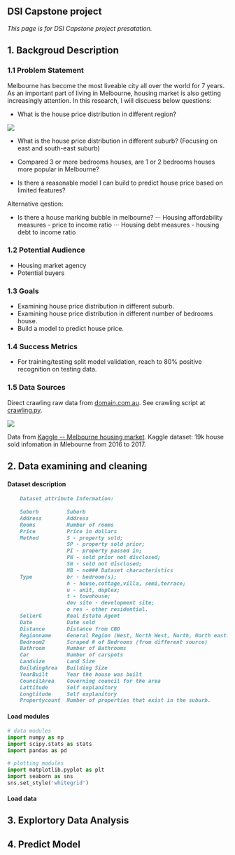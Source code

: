 ## DSI Capstone project

_This page is for DSI Capstone project presatation._

## 1. Backgroud Description


### 1.1 Problem Statement

Melbourne has become the most liveable city all over the world for 7 years. As an important part of living in Melbourne, housing market is also getting increasingly attention. In this research, I will discuess below questions:

- What is the house price distribution in different region?

<img src='http://i.imgur.com/Vym86VC.png'>

- What is the house price distribution in different suburb? (Focusing on east and south-east suburb)

- Compared 3 or more bedrooms houses, are 1 or 2 bedrooms houses more popular in Melbourne?

- Is there a reasonable model I can build to predict house price based on limited features?

Alternative qestion:

- Is there a house marking bubble in melbourne?
⋅⋅⋅ Housing affordability measures - price to income ratio
⋅⋅⋅ Housing debt measures - housing debt to income ratio
  
### 1.2 Potential Audience

- Housing market agency
- Potential buyers

### 1.3 Goals

- Examining house price distribution in different suburb.
- Examining house price distribution in different number of bedrooms house.
- Build a model to predict house price.

### 1.4 Success Metrics

- For training/testing split model validation, reach to 80% positive recognition on testing data. 

### 1.5 Data Sources

Direct crawling raw data from [domain.com.au](https://www.domain.com.au/). See crawling script at [crawling.py](https://github.com/alexchen-melbourne/capstone_project/blob/master/web_crawling.py).

<img src='http://i.imgur.com/LeVNbzY.png'>

Data from [Kaggle -- Melbourne housing market](https://www.kaggle.com/anthonypino/melbourne-housing-market). Kaggle dataset: 19k house sold infomation in Mlebourne from 2016 to 2017.





## 2. Data examining and cleaning

#### Dataset description

```markdown
    Dataset attribute Information:
    
    Suburb         Suburb
    Address        Address
    Rooms          Number of rooms
    Price          Price in dollars
    Method         S - property sold; 
                   SP - property sold prior;
                   PI - property passed in; 
                   PN - sold prior not disclosed; 
                   SN - sold not disclosed; 
                   NB - no### Dataset characteristics
    Type           br - bedroom(s); 
                   h - house,cottage,villa, semi,terrace; 
                   u - unit, duplex; 
                   t - townhouse; 
                   dev site - development site; 
                   o res - other residential.
    SellerG        Real Estate Agent
    Date           Date sold
    Distance       Distance from CBD
    Regionname     General Region (West, North West, North, North east...etc)
    Bedroom2       Scraped # of Bedrooms (from different source)
    Bathroom       Number of Bathrooms
    Car            Number of carspots
    Landsize       Land Size
    BuildingArea   Building Size
    YearBuilt      Year the house was built
    CouncilArea    Governing council for the area
    Lattitude      Self explanitory
    Longtitude     Self explanitory
    Propertycount  Number of properties that exist in the suburb.
```

#### Load modules

```python
# data modules
import numpy as np
import scipy.stats as stats
import pandas as pd

# plotting modules
import matplotlib.pyplot as plt
import seaborn as sns
sns.set_style('whitegrid')
```
#### Load data



## 3. Explortory Data Analysis



## 4. Predict Model


